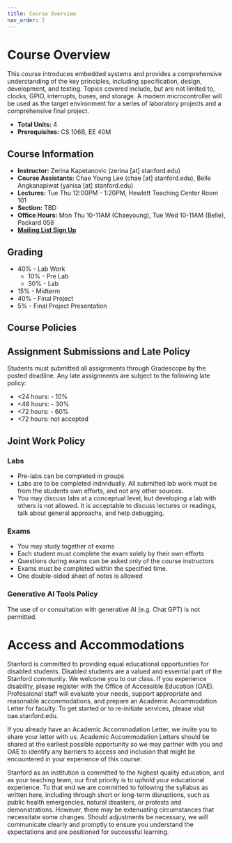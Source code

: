 ```yaml
---
title: Course Overview
nav_order: 2
---
```



# Course Overview
This course introduces embedded systems and provides a comprehensive understanding of the key principles, including specification, design, development, and testing. Topics covered include, but are not limited to, clocks, GPIO, interrupts, buses, and storage. A modern microcontroller will be used as the target environment for a series of laboratory projects and a comprehensive final project. 

* **Total Units:** 4
* **Prerequisites:** CS 106B, EE 40M

## Course Information

* **Instructor:** Zerina Kapetanovic (zerina [at] stanford.edu)
* **Course Assistants:** Chae Young Lee (chae [at] stanford.edu), Belle Angkanapiwat (yanisa [at] stanford.edu)
* **Lectures:** Tue Thu 12:00PM - 1:20PM, Hewlett Teaching Center Room 101
* **Section:** TBD
* **Office Hours:** Mon Thu 10-11AM (Chaeyoung), Tue Wed 10-11AM (Belle), Packard 058
* [**Mailing List Sign Up**](https://mailman.stanford.edu/mailman/listinfo/ee186_fall2025)


## Grading
- 40% - Lab Work
   - 10% - Pre Lab
   - 30% - Lab
- 15% - Midterm
- 40% - Final Project
- 5% - Final Project Presentation 

## Course Policies 

## Assignment Submissions and Late Policy
Students must submitted all assignments through Gradescope by the posted deadline. Any late assignments are subject to the following late policy:
   * <24 hours: - 10%
   * <48 hours: - 30%
   * <72 hours: - 60%
   * <72 hours: not accepted

## Joint Work Policy
### Labs
* Pre-labs can be completed in groups
* Labs are to be completed individually. All submitted lab work must be from the students own efforts, and not any other sources.
* You may discuss labs at a conceptual level, but developing a lab with others is not allowed. It is acceptable to discuss lectures or readings, talk about general approachs, and help debugging. 

### Exams
* You may study together of exams
* Each student must complete the exam solely by their own efforts
* Questions during exams can be asked only of the course instructors
* Exams must be completed within the specified time. 
* One double-sided sheet of notes is allowed

### Generative AI Tools Policy
The use of or consultation with generative AI (e.g. Chat GPT) is not permitted. 

# Access and Accommodations
Stanford is committed to providing equal educational opportunities for disabled students. Disabled students are a valued and essential part of the Stanford community. We welcome you to our class. If you experience disability, please register with the Office of Accessible Education (OAE). Professional staff will evaluate your needs, support appropriate and reasonable accommodations, and prepare an Academic Accommodation Letter for faculty. To get started or to re-initiate services, please visit oae.stanford.edu.

If you already have an Academic Accommodation Letter, we invite you to share your letter with us. Academic Accommodation Letters should be shared at the earliest possible opportunity so we may partner with you and OAE to identify any barriers to access and inclusion that might be encountered in your experience of this course.

Stanford as an institution is committed to the highest quality education, and as your teaching team, our first priority is to uphold your educational experience. To that end we are committed to following the syllabus as written here, including through short or long-term disruptions, such as public health emergencies, natural disasters, or protests and demonstrations. However, there may be extenuating circumstances that necessitate some changes. Should adjustments be necessary, we will communicate clearly and promptly to ensure you understand the expectations and are positioned for successful learning.
